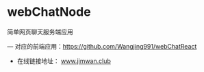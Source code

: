 # webChatNode
简单网页聊天服务端应用

— 对应的前端应用：https://github.com/Wangjing991/webChatReact
- 在线链接地址： www.jimwan.club
